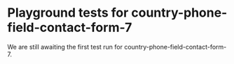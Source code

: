 # Playground tests for country-phone-field-contact-form-7
We are still awaiting the first test run for country-phone-field-contact-form-7.
